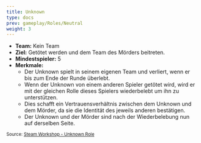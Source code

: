 ```yaml
---
title: Unknown
type: docs
prev: gameplay/Roles/Neutral
weight: 3
---
```


- **Team:** Kein Team
- **Ziel:** Getötet werden und dem Team des Mörders beitreten.
- **Mindestspieler:** 5
- **Merkmale:**
  - Der Unknown spielt in seinem eigenen Team und verliert, wenn er bis zum Ende der Runde überlebt.
  - Wenn der Unknown von einem anderen Spieler getötet wird, wird er mit der gleichen Rolle dieses Spielers wiederbelebt um ihn zu unterstützen.
  - Dies schafft ein Vertrauensverhältnis zwischen dem Unknown und dem Mörder, da sie die Identität des jeweils anderen bestätigen.
  - Der Unknown und der Mörder sind nach der Wiederbelebung nun auf derselben Seite.

<small>Source: [Steam Workshop - Unknown Role](https://steamcommunity.com/sharedfiles/filedetails/?id=1457185541)</small>
